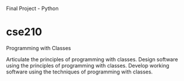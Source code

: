 Final Project - Python

# cse210
Programming with Classes

Articulate the principles of programming with classes.
Design software using the principles of programming with classes.
Develop working software using the techniques of programming with classes.
